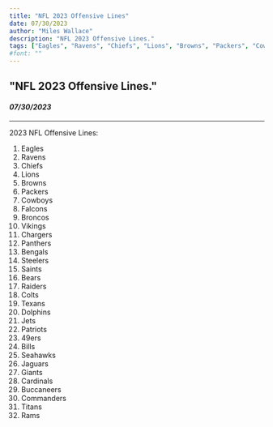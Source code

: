 ```yaml
---
title: "NFL 2023 Offensive Lines"
date: 07/30/2023
author: "Miles Wallace"
description: "NFL 2023 Offensive Lines."
tags: ["Eagles", "Ravens", "Chiefs", "Lions", "Browns", "Packers", "Cowboys", "Falcons", "Broncos", "Vikings", "Chargers", "Panthers", "Bengals", "Steelers", "Saints", "Bears", "Raiders", "Colts", "Texans", "Dolphins", "Jets", "Patriots", "49ers", "Bills", "Seahawks", "Jaguars", "Giants", "Cardinals", "Buccaneers", "Titans", "Rams",  ] 
#font: ""
---
```

## "NFL 2023 Offensive Lines."
#### _07/30/2023_ 
____
2023 NFL Offensive Lines:  
1. Eagles  
2. Ravens  
3. Chiefs  
4. Lions  
5. Browns  
6. Packers  
7. Cowboys  
8. Falcons  
9. Broncos  
10. Vikings  
11. Chargers  
12. Panthers  
13. Bengals  
14.	Steelers  
15.	Saints  
16.	Bears  
17.	Raiders  
18.	Colts  
19.	Texans  
20.	Dolphins  
21.	Jets  
22.	Patriots  
23.	49ers  
24.	Bills  
25.	Seahawks  
26.	Jaguars  
27.	Giants  
28.	Cardinals  
29.	Buccaneers  
30.	Commanders  
31.	Titans  
32.	Rams  

